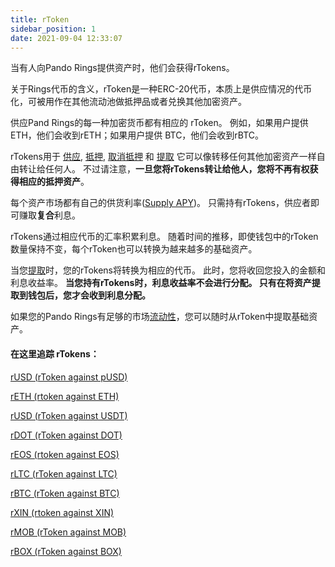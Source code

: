 ```yaml
---
title: rToken
sidebar_position: 1
date: 2021-09-04 12:33:07
---
```


当有人向Pando Rings提供资产时，他们会获得rTokens。

关于Rings代币的含义，rToken是一种ERC-20代币，本质上是供应情况的代币化，可被用作在其他流动池做抵押品或者兑换其他加密资产。

供应Pand Rings的每一种加密货币都有相应的 rToken。 例如，如果用户提供 ETH，他们会收到rETH；如果用户提供 BTC，他们会收到rBTC。

rTokens用于 [供应](./glossary), [抵押](./glossary), [取消抵押](./glossary) 和 [提取](./glossary) 它可以像转移任何其他加密资产一样自由转让给任何人。 不过请注意，**一旦您将rTokens转让给他人，您将不再有权获得相应的抵押资产**。

 每个资产市场都有自己的供货利率([Supply APY](./glossary))。  只需持有rTokens，供应者即可赚取**复合**利息。

 rTokens通过相应代币的汇率积累利息。 随着时间的推移，即使钱包中的rToken数量保持不变，每个rToken也可以转换为越来越多的基础资产。

 当您[提取](./glossary)时，您的rTokens将转换为相应的代币。 此时，您将收回您投入的金额和利息收益率。 **当您持有rTokens时，利息收益率不会进行分配。 只有在将资产提取到钱包后，您才会收到利息分配。**

如果您的Pando Rings有足够的市场[流动性](./glossary)，您可以随时从rToken中提取基础资产。

#### 在这里追踪 rTokens：

[rUSD (rToken against pUSD)](https://etherscan.io/address/0x3e09ebcb505f085f7b802419cfc92370fd840276)

[rETH (rtoken against ETH)](https://etherscan.io/address/0x7bb6a8ed5a15396adedea940714a1ebc7d8e9f6a)

[rUSD (rToken against USDT)](https://etherscan.io/address/0x2fe5203c59f84ceb90ea078821bf419b4c0bb6da)

[rDOT (rToken against DOT)](https://etherscan.io/address/0x230d8b253cc1c6d43e408cd14907c1fc5fc8eb91)

[rEOS (rtoken against EOS)](https://etherscan.io/address/0xee3ecf819b1eb872588d3430ab71145d4bf8be2d)

[rLTC (rToken against LTC)](https://etherscan.io/address/0x6f5d7697ba37ebb893e31770fd587c41409351b3)

[rBTC (rToken against BTC)](https://etherscan.io/address/0xe97030e28279182707e977663ea950a99e4af6d7)

[rXIN (rtoken against XIN)](https://etherscan.io/address/0xcf8c6b077abe14bd203707876209492b62407c45)

[rMOB (rToken against MOB)](https://etherscan.io/address/0xd3cd1519fc64c20c3ec7c061a88ee23065ddd5ed)

[rBOX (rToken against BOX)](https://etherscan.io/address/0xc05c9ae5c5186f0c616b32926625798d5f53a9cd)

